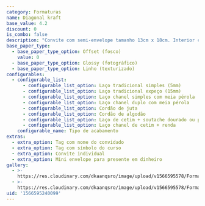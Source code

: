 ```yaml
---
category: Formaturas
name: Diagonal kraft
base_value: 4.2
discount: 0
is_combo: false
description: "Convite com semi-envelope tamanho 13cm x 18cm. Interior confeccionado em papel 180g e exterior em papel kraft 180g.\r\n\n\r\n\nVersão da foto: Interior em papel glossy e exterior em papel kraft. Acabamento com cetim + soutache dourado e tag com nome do convidado.\r\n\n\r\n\n\\*Para convites com foto recomenda-se o uso do papel glossy fotográfico no interior.\r\n\n\\*A aplicação de foto na arte fica mais adequada e com melhor proporção em convites horizontais\r."
base_paper_type:
  - base_paper_type_option: Offset (fosco)
    value: 0
  - base_paper_type_option: Glossy (fotográfico)
  - base_paper_type_option: Linho (texturizado)
configurables:
  - configurable_list:
      - configurable_list_option: Laço tradicional simples (5mm)
      - configurable_list_option: Laço tradicional expeço (15mm)
      - configurable_list_option: Laço chanel simples com meia pérola
      - configurable_list_option: Laço chanel duplo com meia pérola
      - configurable_list_option: Cordão de juta
      - configurable_list_option: Cordão de algodão
      - configurable_list_option: Laço de cetim + soutache dourado ou prateado
      - configurable_list_option: Laço chanel de cetim + renda
    configurable_name: Tipo de acabamento
extras:
  - extra_option: Tag com nome do convidado
  - extra_option: Tag com símbolo do curso
  - extra_option: Convite individual
  - extra_option: Mini envelope para presente em dinheiro
gallery:
  - >-
    https://res.cloudinary.com/dkaanqsro/image/upload/v1566595578/Formaturas/Diagonal_kraft_1_wqwmtx.jpg
  - >-
    https://res.cloudinary.com/dkaanqsro/image/upload/v1566595578/Formaturas/Diagonal_kraft_2_cd5lyq.jpg
uid: '1566595240099'
---
```


